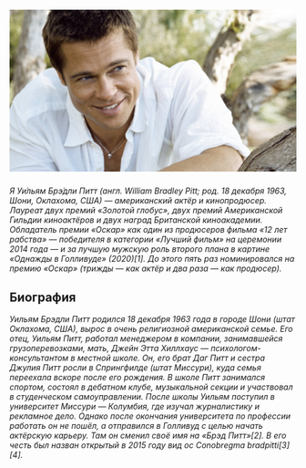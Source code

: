 # ![Фото для анкеты](7ce958b5eef6ed6d3d44.jpg)

_Я Уи́льям Брэ́дли Питт (англ. William Bradley Pitt; род. 18 декабря 1963, Шони, Оклахома, США) — американский актёр и кинопродюсер. Лауреат двух премий «Золотой глобус», двух премий Американской Гильдии киноактёров и двух наград Британской киноакадемии. Обладатель премии «Оскар» как один из продюсеров фильма «12 лет рабства» — победителя в категории «Лучший фильм» на церемонии 2014 года — и за лучшую мужскую роль второго плана в картине «Однажды в Голливуде» (2020)[1]. До этого пять раз номинировался на премию «Оскар» (трижды — как актёр и два раза — как продюсер)._

## Биография 
_Уильям Брэдли Питт родился 18 декабря 1963 года в городе Шони (штат Оклахома, США), вырос в очень религиозной американской семье. Его отец, Уильям Питт, работал менеджером в компании, занимавшейся грузоперевозками, мать, Джейн Этта Хиллхаус — психологом-консультантом в местной школе. Он, его брат Даг Питт и сестра Джулия Питт росли в Спрингфилде (штат Миссури), куда семья переехала вскоре после его рождения. В школе Питт занимался спортом, состоял в дебатном клубе, музыкальной секции и участвовал в студенческом самоуправлении. После школы Уильям поступил в университет Миссури — Колумбия, где изучал журналистику и рекламное дело. Однако после окончания университета по профессии работать он не пошёл, а отправился в Голливуд с целью начать актёрскую карьеру. Там он сменил своё имя на «Брэд Питт»[2]. В его честь был назван открытый в 2015 году вид ос Conobregma bradpitti[3][4]._